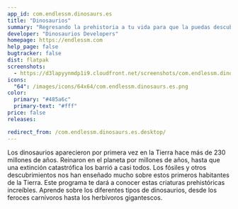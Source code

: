 ```yaml
---
app_id: com.endlessm.dinosaurs.es
title: "Dinosaurios"
summary: "Regresando la prehistoria a tu vida para que la puedas descubrir nuevamente"
developer: "Dinosaurios Developers"
homepage: https://endlessm.com
help_page: false
bugtracker: false
dist: flatpak
screenshots:
  - https://d3lapyynmdp1i9.cloudfront.net/screenshots/com.endlessm.dinosaurs.es/C/com.endlessm.dinosaurs.es-screenshot1.jpg
icons:
  "64": /images/icons/64x64/com.endlessm.dinosaurs.es.png
color:
  primary: "#485a6c"
  primary-text: "#fff"
price: false
releases:

redirect_from: /com.endlessm.dinosaurs.es.desktop/
---
```


<p>Los dinosaurios aparecieron por primera vez en la Tierra hace más de 230 millones de años. Reinaron en el planeta por millones de años, hasta que una extinción catastrófica los barrió a casi todos. Los fósiles y otros descubrimientos nos han enseñado mucho sobre estos primeros habitantes de la Tierra. Este programa te dará a conocer estas criaturas prehistóricas increíbles. Aprende sobre los diferentes tipos de dinosaurios, desde los feroces carnívoros hasta los herbívoros gigantescos.</p>